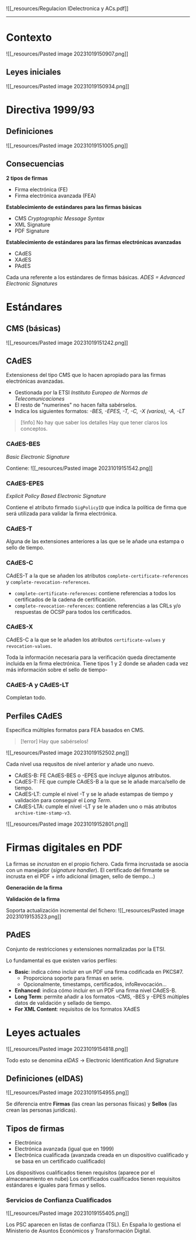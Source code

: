 ![[_resources/Regulacion IDelectronica y ACs.pdf]]

---

# Contexto
![[_resources/Pasted image 20231019150907.png]]

## Leyes iniciales
![[_resources/Pasted image 20231019150934.png]]

# Directiva 1999/93
## Definiciones
![[_resources/Pasted image 20231019151005.png]]


## Consecuencias
**2 tipos de firmas**
- Firma electrónica (FE)
- Firma electrónica avanzada (FEA)

**Establecimiento de estándares para las firmas básicas**
- CMS *Cryptographic Message Syntax*
- XML Signature
- PDF Signature

**Establecimiento de estándares para las firmas electrónicas avanzadas**
- CAdES
- XAdES
- PAdES

Cada una referente a los estándares de firmas básicas.
*ADES = Advanced Electronic Signatures*


# Estándares

## CMS (básicas)
![[_resources/Pasted image 20231019151242.png]]

## CAdES
Extensioness del tipo CMS que lo hacen apropiado para las firmas electrónicas avanzadas.

- Gestionada por la ETSI *Instituto Europeo de Normas de Telecomunicaciones*
- El resto de "numerines" no hacen falta sabérselos.
- Indica los siguientes formatos: *-BES, -EPES, -T, -C, -X (varios), -A, -LT*

> [!info] No hay que saber los detalles
>Hay que tener claros los conceptos.


### CAdES-BES
*Basic Electronic Signature*

Contiene:
![[_resources/Pasted image 20231019151542.png]]

### CAdES-EPES
*Explicit Policy Based Electronic Signature*

Contiene el atributo firmado `SigPolicyID` que indica la política de firma que será utilizada para validar la firma electrónica.

### CAdES-T
Alguna de las extensiones anteriores a las que se le añade una estampa o sello de tiempo.


### CAdES-C
CAdES-T a la que se añaden los atributos `complete-certificate-references` y `complete-revocation-references`.

- `complete-certificate-references`: contiene referencias a todos los certificados de la cadena de certificación.
- `complete-revocation-references`: contiene referencias a las CRLs y/o respuestas de OCSP para todos los certificados.

### CAdES-X
CAdES-C a la que se le añaden los atributos `certificate-values` y `revocation-values`.

Toda la información necesaria para la verificación queda directamente incluida en la firma electrónica.
Tiene tipos 1 y 2 donde se añaden cada vez más información sobre el sello de tiempo-

### CAdES-A y CAdES-LT
Completan todo.

## Perfiles CAdES
Especifica múltiples formatos para FEA basados en CMS.

> [!error] Hay que sabérselos!

![[_resources/Pasted image 20231019152502.png]]

Cada nivel usa requsitos de nivel anterior y añade uno nuevo.
- CAdES-B: FE CAdES-BES o -EPES que incluye algunos atributos.
- CAdES-T: FE que cumple CAdES-B a la que se le añade marca/sello de tiempo.
- CAdES-LT: cumple el nivel -T y se le añade estampas de tiempo y validación para conseguir el *Long Term*.
- CAdES-LTA: cumple el nivel -LT y se le añaden uno o más atributos `archive-time-stamp-v3`. 

![[_resources/Pasted image 20231019152801.png]]

# Firmas digitales en PDF
La firmas se *incrustan* en el propio fichero. Cada firma incrustada se asocia con un manejador (*signature handler*). El certificado del firmante se incrusta en el PDF + info adicional (imagen, sello de tiempo...)

**Generación de la firma**

**Validación de la firma**

Soporta actualización incremental del fichero:
![[_resources/Pasted image 20231019153523.png]]

## PAdES
Conjunto de restricciones y extensiones normalizadas por la ETSI.

Lo fundamental es que existen varios perfiles:
- **Basic**: indica cómo incluir en un PDF una firma codificada en PKCS#7.
	- Proporciona soporte para firmas en serie.
	- Opcionalmente, timestamps, certificados, infoRevocación...
- **Enhanced**: indica cómo incluir en un PDF una firma nivel CAdES-B.
- **Long Term**: permite añadir a los formatos -CMS, -BES y -EPES múltiples datos de validación y sellado de tiempo.
- **For XML Content**: requisitos de los formatos XAdES

# Leyes actuales
![[_resources/Pasted image 20231019154818.png]]

Todo esto se denomina *eIDAS* → Electronic Identification And Signature

## Definiciones (eIDAS)
![[_resources/Pasted image 20231019154955.png]]

Se diferencia entre **Firmas** (las crean las personas físicas) y **Sellos** (las crean las personas jurídicas).

## Tipos de firmas
- Electrónica
- Electrónica avanzada (igual que en 1999)
- Electrónica cualificada (avanzada creada en un dispositivo cualificado y se basa en un certificado cualificado)

Los dispositivos cualificados tienen requisitos (aparece por el almacenamiento en nube)
Los certificados cualificados tienen requisitos estándares e iguales para firmas y sellos.

### Servicios de Confianza Cualificados
![[_resources/Pasted image 20231019155405.png]]

Los PSC aparecen en listas de confianza (TSL). En España lo gestiona el Ministerio de Asuntos Económicos y Transformación Digital.